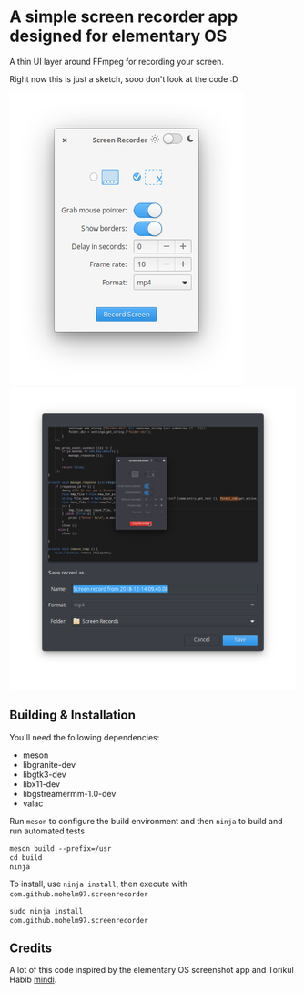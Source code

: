 # A simple screen recorder app designed for elementary OS

A thin UI layer around FFmpeg for recording your screen.

Right now this is just a sketch, sooo don't look at the code :D

![screenshot](data/screenshot_1.png)
![screenshot](data/screenshot_2.png)

## Building & Installation

You'll need the following dependencies:

* meson
* libgranite-dev
* libgtk3-dev
* libx11-dev
* libgstreamermm-1.0-dev
* valac

Run `meson` to configure the build environment and then `ninja` to build and run automated tests

    meson build --prefix=/usr
    cd build
    ninja

To install, use `ninja install`, then execute with `com.github.mohelm97.screenrecorder`

    sudo ninja install
    com.github.mohelm97.screenrecorder

## Credits
A lot of this code inspired by the elementary OS screenshot app and Torikul Habib [mindi](https://github.com/torikulhabib/mindi).
